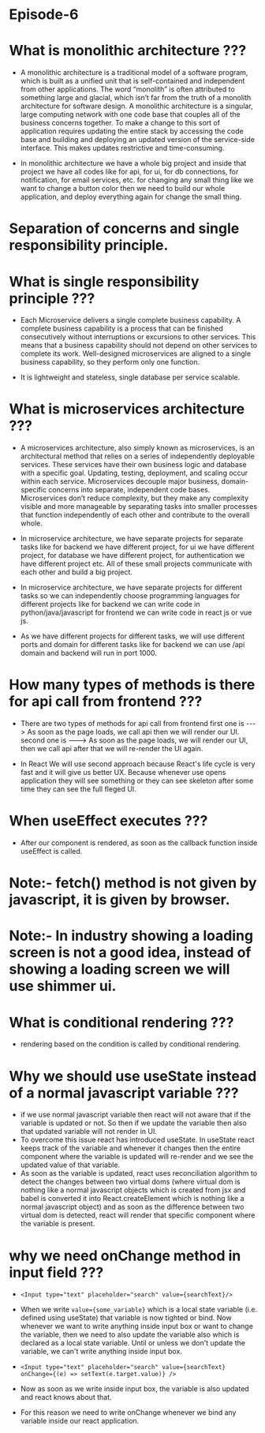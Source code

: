 # Episode-6

# What is monolithic architecture ???
* A monolithic architecture is a traditional model of a software program, which is built as a unified unit that is self-contained and independent from other applications. The word “monolith” is often attributed to something large and glacial, which isn’t far from the truth of a monolith architecture for software design. A monolithic architecture is a singular, large computing network with one code base that couples all of the business concerns together.  To make a change to this sort of application requires updating the entire stack by accessing the code base and building and deploying an updated version of the service-side interface. This makes updates restrictive and time-consuming. 

* In monolithic architecture we have a whole big project and inside that project we have all codes like for api, for ui, for db connections, for notification, for email services, etc. for changing any small thing like we want to change a button color then we need to build our whole application, and deploy everything again for change the small thing.

# Separation of concerns and single responsibility principle.

# What is single responsibility principle ???
* Each Microservice delivers a single complete business capability. A complete business capability is a process that can be finished consecutively without interruptions or excursions to other services. This means that a business capability should not depend on other services to complete its work. Well-designed microservices are aligned to a single business capability, so they perform only one function. 

* It is lightweight and stateless, single database per service scalable.

# What is microservices architecture ???
* A microservices architecture, also simply known as microservices, is an architectural method that relies on a series of independently deployable services. These services have their own business logic and database with a specific goal. Updating, testing, deployment, and scaling occur within each service. Microservices decouple major business, domain-specific concerns into separate, independent code bases. Microservices don’t reduce complexity, but they make any complexity visible and more manageable by separating tasks into smaller processes that function independently of each other and contribute to the overall whole. 

* In microservice architecture, we have separate projects for separate tasks like for backend we have different project, for ui we have different project, for database we have different project, for authentication we have different project etc. All of these small projects communicate with each other and build a big project.

* In microservice architecture, we have separate projects for different tasks so we can independently choose programming languages for different projects like for backend we can write code in python/java/javascript for frontend we can write code in react js or vue js.

* As we have different projects for different tasks, we will use different ports and domain for different tasks like for backend we can use /api domain and backend will run in port 1000.

# How many types of methods is there for api call from frontend ???
* There are two types of methods for api call from frontend
first one is --->
As soon as the page loads, we call api then we will render our UI.
second one is --->
As soon as the page loads, we will render our UI, then we call api after that we will re-render the UI again.

* In React We will use second approach because React's life cycle is very fast and it will give us better UX. Because whenever use opens application they will see something or they can see skeleton after some time they can see the full fleged UI.


# When useEffect executes ???
* After our component is rendered, as soon as the callback function inside useEffect is called.

# Note:- fetch() method is not given by javascript, it is given by browser.

# Note:- In industry showing a loading screen is not a good idea, instead of showing a loading screen we will use shimmer ui.

# What is conditional rendering ???
* rendering based on the condition is called by conditional rendering.

# Why we should use useState instead of a normal javascript variable ???
* if we use normal javascript variable then react will not aware that if the variable is updated or not. So then if we update the variable then also that updated variable will not render in UI.
* To overcome this issue react has introduced useState. In useState react keeps track of the variable and whenever it changes then the entire component where the variable is updated will re-render and we see the updated value of that variable.
* As soon as the variable is updated, react uses reconciliation algorithm to detect the changes between two virtual doms (where virtual dom is nothing like a normal javascript objects which is created from jsx and babel is converted it into React.createElement which is nothing like a normal javascript object) and as soon as the difference between two virtual dom is detected, react will render that specific component where the variable is present.

# why we need onChange method in input field ???
* `<Input type="text" placeholder="search" value={searchText}/>`

* When we write `value={some_variable}` which is a local state variable (i.e. defined using useState) that variable is now tighted or bind. Now whenever we want to write anything inside input box or want to change the variable, then we need to also update the variable also which is declared as a local state variable. Until or unless we don't update the variable, we can't write anything inside input box.

* `<Input type="text" placeholder="search" value={searchText} onChange={(e) => setText(e.target.value)} />` 

* Now as soon as we write inside input box, the variable is also updated and react knows about that.

* For this reason we need to write onChange whenever we bind any variable inside our react application.